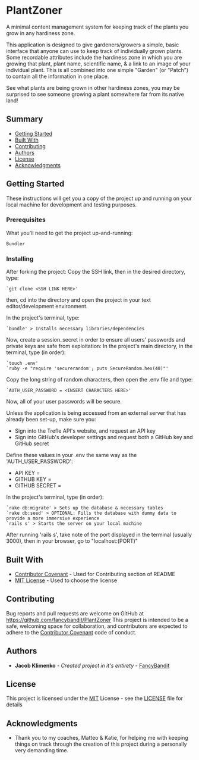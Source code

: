 # PlantZoner
A minimal content management system for keeping track of the plants you grow in any hardiness zone.

This application is designed to give gardeners/growers a simple, basic interface that anyone can use to keep track of individually grown plants. Some recordable attributes include the hardiness zone in which you are growing that plant, plant name, scientific name, & a link to an image of your individual plant. This is all combined into one simple "Garden" (or "Patch") to contain all the information in one place.

See what plants are being grown in other hardiness zones, you may be surprised to see someone growing a plant somewhere far from its native land!

## Summary

  - [Getting Started](#getting-started)
  - [Built With](#built-with)
  - [Contributing](#contributing)
  - [Authors](#authors)
  - [License](#license)
  - [Acknowledgments](#acknowledgments)

## Getting Started

These instructions will get you a copy of the project up and running on
your local machine for development and testing purposes.

### Prerequisites

What you'll need to get the project up-and-running:

    Bundler

### Installing

After forking the project:
Copy the SSH link, then in the desired directory, type:

    `git clone <SSH LINK HERE>'

then, cd into the directory and open the project in your text editor/development environment.

In the project's terminal, type:

    `bundle' > Installs necessary libraries/dependencies

Now, create a session_secret in order to ensure all users' passwords and private keys are safe from exploitation:
In the project's main directory, in the terminal, type (in order):

    `touch .env'
    `ruby -e "require 'securerandom'; puts SecureRandom.hex(40)"'

Copy the long string of random characters, then open the .env file and type:

    `AUTH_USER_PASSWORD = <INSERT CHARACTERS HERE>'

Now, all of your user passwords will be secure.

Unless the application is being accessed from an external server that has already been set-up, make sure you:

- Sign into the Trefle API's website, and request an API key
- Sign into GitHub's developer settings and request both a GitHub key and GitHub secret

Define these values in your .env the same way as the 'AUTH_USER_PASSWORD':
- API KEY =
- GITHUB KEY =
- GITHUB SECRET =

In the project's terminal, type (in order):

    `rake db:migrate' > Sets up the database & necessary tables
    `rake db:seed' > OPTIONAL: Fills the database with dummy data to provide a more immersive experience
    `rails s' > Starts the server on your local machine

After running 'rails s', take note of the port displayed in the terminal (usually 3000), then in your browser, go to "localhost:(PORT)"

## Built With
  - [Contributor Covenant](https://www.contributor-covenant.org/) - Used
    for Contributing section of README
  - [MIT License](LICENSE) - Used to choose
    the license

## Contributing

Bug reports and pull requests are welcome on GitHub at https://github.com/fancybandit/PlantZoner This project is intended to be a safe, welcoming space for collaboration, and contributors are expected to adhere to the [Contributor Covenant](http://contributor-covenant.org) code of conduct.

## Authors

  - **Jacob Klimenko** - *Created project in it's entirety* -
    [FancyBandit](https://github.com/fancybandit)

## License

This project is licensed under the [MIT](LICENSE) License - see the [LICENSE](LICENSE) file for
details

## Acknowledgments
  - Thank you to my coaches, Matteo & Katie, for helping me with keeping things on track through the creation of this project during a personally very demanding time.